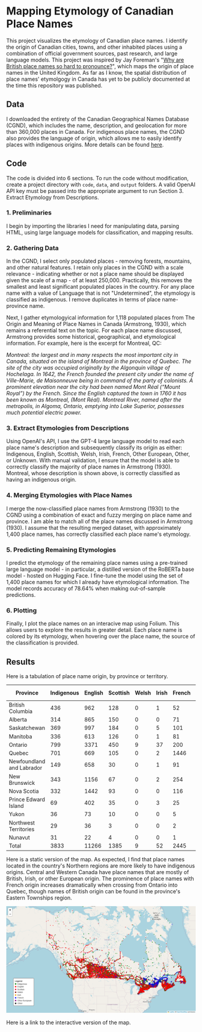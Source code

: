 # Mapping Etymology of Canadian Place Names
This project visualizes the etymology of Canadian place names. I identify the origin of Canadian cities, towns, and other inhabited places using a combination of official government sources, past research, and large language models. This project was inspired by Jay Foreman's "[Why are British place names so hard to pronounce?](https://www.youtube.com/watch?app=desktop&v=uYNzqgU7na4)", which maps the origin of place names in the United Kingdom. As far as I know, the spatial distribution of place names' etymolgogy in Canada has yet to be publicly documented at the time this repository was published. 

## Data
I downloaded the entirety of the Canadian Geographical Names Database (CGND), which includes the name, description, and geolocation for more than 360,000 places in Canada. For indigenous place names, the CGND also provides the language of origin, which allows me to easily identify places with indigenous origins. More details can be found [here](https://natural-resources.canada.ca/earth-sciences/geography/geographical-names-board-canada/about-canadian-geographical-names-database/9180). 

## Code
The code is divided into 6 sections. To run the code without modification, create a project directory with `code`, `data`, and `output` folders. A valid OpenAI API key must be passed into the appropriate argument to run Section 3. Extract Etymology from Descriptions.

### 1. Preliminaries
I begin by importing the libraries I need for manipulating data, parsing HTML, using large language models for classification, and mapping results.

### 2. Gathering Data
In the CGND, I select only populated places - removing forests, mountains, and other natural features. I retain only places in the CGND with a scale relevance - indicating whether or not a place name should be displayed given the scale of a map - of at least 250,000. Practically, this removes the smallest and least significant populated places in the country. For any place name with a value of Language that is not "Undetermined", the etymology is classified as indigenous. I remove duplicates in terms of place name-province name.

Next, I gather etymologyical information for 1,118 populated places from The Origin and Meaning of Place Names in Canada (Armstrong, 1930), which remains a referential text on the topic. For each place name discussed, Armstrong provides some historical, geographical, and etymological information. For example, here is the excerpt for Montreal, QC:

_Montreal: the largest and in many respects the most important city in Canada, situated on the island of Montreal in the province of Quebec. The site of the city was occupied originally by the Algonquin village of Hochelaga. In 1642, the French founded the present city under the name of Ville-Marie, de Maisonneuve being in command of the party of colonists. A prominent elevation near the city had been named Mont Réal (“Mount Royal”) by the French. Since the English captured the town in 1760 it has been known as Montreal, (Mont Réal). Montreal River, named after the metropolis, in Algoma, Ontario, emptying into Lake Superior, possesses much potential electric power._

### 3. Extract Etymologies from Descriptions
Using OpenAI's API, I use the GPT-4 large language model to read each place name's description and subsequently classify its origin as either: Indigenous, English, Scottish, Welsh, Irish, French, Other European, Other, or Unknown. With manual validation, I ensure that the model is able to correctly classify the majority of place names in Armstrong (1930). Montreal, whose description is shown above, is correctly classified as having an indigenous origin.

### 4. Merging Etymologies with Place Names
I merge the now-classified place names from Armstrong (1930) to the CGND using a combination of exact and fuzzy merging on place name and province. I am able to match all of the place names discussed in Armstrong (1930). I assume that the resulting merged dataset, with approximately 1,400 place names, has correctly classified each place name's etymology.

### 5. Predicting Remaining Etymologies
I predict the etymology of the remaining place names using a pre-trained large language model - in particular, a distilled version of the RoBERTa base model - hosted on Hugging Face. I fine-tune the model using the set of 1,400 place names for which I already have etymological information. The model records accuracy of 78.64% when making out-of-sample predictions.

### 6. Plotting
Finally, I plot the place names on an interacive map using Folium. This allows users to explore the results in greater detail. Each place name is colored by its etymology, when hovering over the place name, the source of the classification is provided.

## Results
Here is a tabulation of place name origin, by province or territory.

| Province | Indigenous | English | Scottish | Welsh | Irish | French | Other European | Other | Unknown | Total |
| -------- | ---------- | ------- | -------- | ----- | ----- | ------ | -------------- | ----- | ------- | ----- |
| British Columbia | 436 | 962 | 128 | 0 | 1 | 52 | 18 | 0 | 1 | 1598 |
| Alberta | 314 | 865 | 150 | 0 | 0 | 71 | 30 | 0 | 0 | 1430 |
| Saskatchewan | 369 | 997 | 184 | 0 | 5 | 101 | 32 | 0 | 0 | 1688 |
| Manitoba | 336 | 613 | 126 | 0 | 1 | 81 | 17 | 0 | 0 | 1063 |
| Ontario | 799 | 3371 | 450 | 9 | 37 | 200 | 81 | 2 | 4 | 4953 |
| Quebec | 701 | 669 | 105 | 0 | 2 | 1446 | 23 | 0 | 1 | 2947 |
| Newfoundland and Labrador | 149 | 658 | 30 | 0 | 1 | 91 | 3 | 0 | 0 | 932 |
| New Brunswick | 343 | 1156 | 67 | 0 | 2 | 254 | 8 | 0 | 0 | 1830 |
| Nova Scotia | 332 | 1442 | 93 | 0 | 0 | 116 | 14 | 0 | 0 | 1997
| Prince Edward Island | 69 | 402 | 35 | 0 | 3 | 25 | 4 | 0 | 0 | 538
| Yukon | 36 | 73 | 10 | 0 | 0 | 5 | 1 | 0 | 0 | 125 |
| Northwest Territories | 29 | 36 | 3 | 0 | 0 | 2 | 0 | 0 | 0 | 70 |
| Nunavut | 31 | 22 | 4 | 0 | 0 | 1 | 0 | 0 | 0 | 58 |
| Total | 3833 | 11266 | 1385 | 9 | 52 | 2445 | 231 | 2 | 6 | 19229 |

Here is a static version of the map. As expected, I find that place names located in the country's Northern regions are more likely to have indigenous origins. Central and Western Canada have place names that are mostly of British, Irish, or other European origin. The prominence of place names with French origin increases dramatically when crossing from Ontario into Quebec, though names of British origin can be found in the province's Eastern Townships region.

<img src="https://github.com/robertialenti/Canadian-Place-Name-Etymology/raw/main/output/etymology_map.png">

Here is a link to the interactive version of the map.

